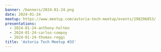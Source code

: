```yaml
---
banner: /banners/2024-01-24.png
date: 2024-01-24
meetup: https://www.meetup.com/astoria-tech-meetup/events/298296853/
presentations:
  - 2024-01-24-anthony-holten
  - 2024-01-24-carlos-compoy
  - 2024-01-24-thomas-reggi
title: 'Astoria Tech Meetup #33'
---
```

